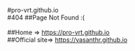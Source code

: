 #pro-vrt.github.io
</br>
#404
##Page Not Found :(</br></br>
##Home => https://pro-vrt.github.io</br>
##Official site=> https://vasanthr.github.io

